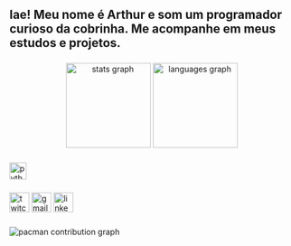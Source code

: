<h2 align="left">Iae! Meu nome é Arthur e som um programador curioso da cobrinha. Me acompanhe em meus estudos e projetos.</h2>

###

<div align="center">
  <img src="https://github-readme-stats.vercel.app/api?username=Calori17&hide_title=false&hide_rank=false&show_icons=true&include_all_commits=true&count_private=true&disable_animations=false&theme=dracula&locale=en&hide_border=false" height="150" alt="stats graph"  />
  <img src="https://github-readme-stats.vercel.app/api/top-langs?username=Calori17&locale=en&hide_title=false&layout=compact&card_width=320&langs_count=5&theme=dracula&hide_border=false" height="150" alt="languages graph"  />
</div>

###

<div align="left">
  <img src="https://cdn.jsdelivr.net/gh/devicons/devicon/icons/python/python-original.svg" height="30" alt="python logo"  />
</div>

###

<div align="left">
  <img src="https://img.shields.io/static/v1?message=Twitch&logo=twitch&label=&color=9146FF&logoColor=white&labelColor=&style=for-the-badge" height="35" alt="twitch logo"  />
  <img src="https://img.shields.io/static/v1?message=Gmail&logo=gmail&label=&color=D14836&logoColor=white&labelColor=&style=for-the-badge" height="35" alt="gmail logo"  />
  <img src="https://img.shields.io/static/v1?message=LinkedIn&logo=linkedin&label=&color=0077B5&logoColor=white&labelColor=&style=for-the-badge" height="35" alt="linkedin logo"  />
</div>

###

<picture>
  <source media="(prefers-color-scheme: dark)" srcset="https://raw.githubusercontent.com/Calori17/Calori17/output/pacman-contribution-graph-dark.svg">
  <source media="(prefers-color-scheme: light)" srcset="https://raw.githubusercontent.com/Calori17/Calori17/output/pacman-contribution-graph.svg">
  <img alt="pacman contribution graph" src="https://raw.githubusercontent.com/Calori17/Calori17/output/pacman-contribution-graph.svg">
</picture>

###

